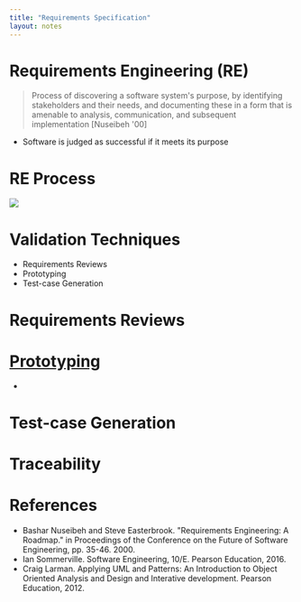 ```yaml
---
title: "Requirements Specification"
layout: notes
---
```


[re-process]: /images/requirements/requirements-engineering-process.png
[Prototyping]: https://mjdecker.github.io/notes/software-architecture/requirements.html#/9

# Requirements Engineering (RE)
> Process of discovering a software system's purpose, by identifying stakeholders and their needs, and documenting these in a form that is amenable to analysis, communication, and subsequent implementation [Nuseibeh '00]
* Software is judged as successful if it meets its purpose

# RE Process
![][re-process]

# Validation Techniques
* Requirements Reviews
* Prototyping
* Test-case Generation

# Requirements Reviews

# [Prototyping]
* 

# Test-case Generation

# Traceability

# References
* Bashar Nuseibeh and Steve Easterbrook. "Requirements Engineering: A Roadmap." in Proceedings of the Conference on the Future of Software Engineering, pp. 35-46. 2000.
* Ian Sommerville. Software Engineering, 10/E. Pearson Education, 2016.
* Craig Larman. Applying UML and Patterns: An Introduction to Object Oriented Analysis and Design and Interative development. Pearson Education, 2012.
